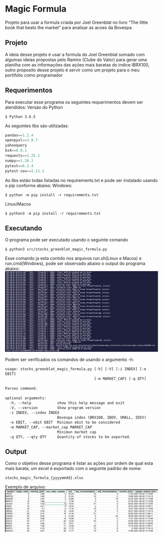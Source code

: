 # Magic Formula
Projeto para usar a formula criada por Joel Greenblat no livro "The little book that beats the market" para analisar as acoes da Bovespa.

## Projeto
A ideia desse projeto é usar a formula do Joel Greenblat somado com algumas ideias propostas pelo Ramiro (Clube do Valor) para gerar uma planilha com as informações das ações mais baratas do indice IBRX100, outro proposito desse projeto é servir como um projeto para o meu portifolio como programador

## Requerimentos
Para executar esse programa os seguintes requerimentos devem ser atendidos:
Versáo do Python
```shell
$ Python 3.6.5
```
As seguintes libs sáo utilizadas:
```python
pandas==1.2.4
openpyxl==3.0.7
yahooquery
bs4==0.0.1
requests==2.25.1
numpy==1.20.2
pytest==6.2.4
pytest-cov==2.11.1
```
As libs estáo todas listadas no requirements.txt e pode ser instalado usando o pip conforme abaixo:
Windows:
```shell
$ python -m pip install -r requirements.txt
```
Linux/Macos
```shell
$ python3 -m pip install -r requirements.txt
```

## Executando
O programa pode ser executado usando o seguinte comando
```shell
$ python3 src/stocks_greenblat_magic_formula.py
```
Esse comando ja esta contido nos arquivos run.sh(Linux e Macos) e run.cmd(Windows), pode ser observado abaixo o output do programa abaixo:
![program_running](program_running.png "program_running")

Podem ser verificados os comandos de usando o argumento -h:
```shell
usage: stocks_greenblat_magic_formula.py [-h] [-V] [-i INDEX] [-e EBIT]
                                         [-m MARKET_CAP] [-q QTY]

Parses command.

optional arguments:
  -h, --help            show this help message and exit
  -V, --version         Show program version
  -i INDEX, --index INDEX
                        Bovespa index (BRX100, IBOV, SMALL, IDIV)
  -e EBIT, --ebit EBIT  Minimun ebit to be considered
  -m MARKET_CAP, --market_cap MARKET_CAP
                        Minimun market cap
  -q QTY, --qty QTY     Quantity of stocks to be exported.
```


## Output
Como o objetivo desse programa é listar as ações por ordem de qual esta mais barata, um excel é exportado com o seguinte padrão de nome:
```
stocks_magic_formula_{yyyymmdd}.xlsx
```
Exemplo de arquivo:
![exemplo_planilha](exemplo_planilha.png "exemplo_planilha")